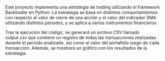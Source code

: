 Este proyecto implementa una estrategia de trading utilizando el framework Backtrader en Python. La estrategia se basa en distintos comportamientos con respecto al valor de cierre de una acción y el valor del indicador SMA utilizando distintos períodos, y se aplica a varios instrumentos financieros.

Tras la ejecución del código, se generará un archivo CSV llamado output.csv que contiene un registro de todas las transacciones realizadas durante el periodo analizado, así como el valor del portafolio luego de cada transacción. Además, se mostrará un gráfico con los resultados de la estrategia.